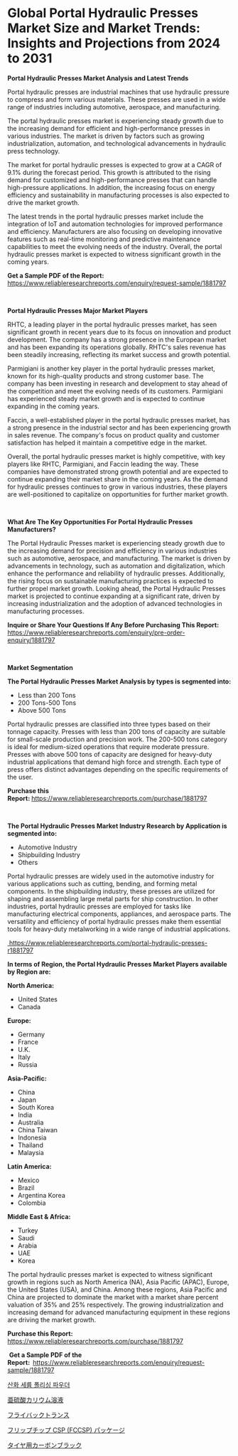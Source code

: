 <p><h1>Global Portal Hydraulic Presses Market Size and Market Trends: Insights and Projections from 2024 to 2031</h1></p><p><strong>Portal Hydraulic Presses Market Analysis and Latest Trends</strong></p>
<p><p>Portal hydraulic presses are industrial machines that use hydraulic pressure to compress and form various materials. These presses are used in a wide range of industries including automotive, aerospace, and manufacturing.</p><p>The portal hydraulic presses market is experiencing steady growth due to the increasing demand for efficient and high-performance presses in various industries. The market is driven by factors such as growing industrialization, automation, and technological advancements in hydraulic press technology.</p><p>The market for portal hydraulic presses is expected to grow at a CAGR of 9.1% during the forecast period. This growth is attributed to the rising demand for customized and high-performance presses that can handle high-pressure applications. In addition, the increasing focus on energy efficiency and sustainability in manufacturing processes is also expected to drive the market growth.</p><p>The latest trends in the portal hydraulic presses market include the integration of IoT and automation technologies for improved performance and efficiency. Manufacturers are also focusing on developing innovative features such as real-time monitoring and predictive maintenance capabilities to meet the evolving needs of the industry. Overall, the portal hydraulic presses market is expected to witness significant growth in the coming years.</p></p>
<p><strong>Get a Sample PDF of the Report:&nbsp;</strong> <a href="https://www.reliableresearchreports.com/enquiry/request-sample/1881797">https://www.reliableresearchreports.com/enquiry/request-sample/1881797</a></p>
<p>&nbsp;</p>
<p><strong>Portal Hydraulic Presses Major Market Players</strong></p>
<p><p>RHTC, a leading player in the portal hydraulic presses market, has seen significant growth in recent years due to its focus on innovation and product development. The company has a strong presence in the European market and has been expanding its operations globally. RHTC's sales revenue has been steadily increasing, reflecting its market success and growth potential.</p><p>Parmigiani is another key player in the portal hydraulic presses market, known for its high-quality products and strong customer base. The company has been investing in research and development to stay ahead of the competition and meet the evolving needs of its customers. Parmigiani has experienced steady market growth and is expected to continue expanding in the coming years.</p><p>Faccin, a well-established player in the portal hydraulic presses market, has a strong presence in the industrial sector and has been experiencing growth in sales revenue. The company's focus on product quality and customer satisfaction has helped it maintain a competitive edge in the market.</p><p>Overall, the portal hydraulic presses market is highly competitive, with key players like RHTC, Parmigiani, and Faccin leading the way. These companies have demonstrated strong growth potential and are expected to continue expanding their market share in the coming years. As the demand for hydraulic presses continues to grow in various industries, these players are well-positioned to capitalize on opportunities for further market growth.</p></p>
<p>&nbsp;</p>
<p><strong>What Are The Key Opportunities For Portal Hydraulic Presses Manufacturers?</strong></p>
<p><p>The Portal Hydraulic Presses market is experiencing steady growth due to the increasing demand for precision and efficiency in various industries such as automotive, aerospace, and manufacturing. The market is driven by advancements in technology, such as automation and digitalization, which enhance the performance and reliability of hydraulic presses. Additionally, the rising focus on sustainable manufacturing practices is expected to further propel market growth. Looking ahead, the Portal Hydraulic Presses market is projected to continue expanding at a significant rate, driven by increasing industrialization and the adoption of advanced technologies in manufacturing processes.</p></p>
<p><strong>Inquire or Share Your Questions If Any Before Purchasing This Report:</strong> <a href="https://www.reliableresearchreports.com/enquiry/pre-order-enquiry/1881797">https://www.reliableresearchreports.com/enquiry/pre-order-enquiry/1881797</a></p>
<p>&nbsp;</p>
<p><strong>Market Segmentation</strong></p>
<p><strong>The Portal Hydraulic Presses Market Analysis by types is segmented into:</strong></p>
<p><ul><li>Less than 200 Tons</li><li>200 Tons-500 Tons</li><li>Above 500 Tons</li></ul></p>
<p><p>Portal hydraulic presses are classified into three types based on their tonnage capacity. Presses with less than 200 tons of capacity are suitable for small-scale production and precision work. The 200-500 tons category is ideal for medium-sized operations that require moderate pressure. Presses with above 500 tons of capacity are designed for heavy-duty industrial applications that demand high force and strength. Each type of press offers distinct advantages depending on the specific requirements of the user.</p></p>
<p><strong>Purchase this Report:&nbsp;</strong><a href="https://www.reliableresearchreports.com/purchase/1881797">https://www.reliableresearchreports.com/purchase/1881797</a></p>
<p>&nbsp;</p>
<p><strong>The Portal Hydraulic Presses Market Industry Research by Application is segmented into:</strong></p>
<p><ul><li>Automotive Industry</li><li>Shipbuilding Industry</li><li>Others</li></ul></p>
<p><p>Portal hydraulic presses are widely used in the automotive industry for various applications such as cutting, bending, and forming metal components. In the shipbuilding industry, these presses are utilized for shaping and assembling large metal parts for ship construction. In other industries, portal hydraulic presses are employed for tasks like manufacturing electrical components, appliances, and aerospace parts. The versatility and efficiency of portal hydraulic presses make them essential tools for heavy-duty metalworking in a wide range of industrial applications.</p></p>
<p><a href="https://www.reliableresearchreports.com/portal-hydraulic-presses-r1881797">&nbsp;https://www.reliableresearchreports.com/portal-hydraulic-presses-r1881797</a></p>
<p><strong>In terms of Region, the Portal Hydraulic Presses Market Players available by Region are:</strong></p>
<p>
    <p> <strong> North America: </strong>
        <ul>
            <li>United States</li>
            <li>Canada</li>
        </ul>
        </p> 
    <p> <strong> Europe: </strong>
        <ul>
            <li>Germany</li>
            <li>France</li>
            <li>U.K.</li>
            <li>Italy</li>
            <li>Russia</li>
        </ul>
        </p> 
    <p> <strong> Asia-Pacific: </strong>
        <ul>
            <li>China</li>
            <li>Japan</li>
            <li>South Korea</li>
            <li>India</li>
            <li>Australia</li>
            <li>China Taiwan</li>
            <li>Indonesia</li>
            <li>Thailand</li>
            <li>Malaysia</li>
        </ul>
        </p> 
    <p> <strong> Latin America: </strong>
        <ul>
            <li>Mexico</li>
            <li>Brazil</li>
            <li>Argentina Korea</li>
            <li>Colombia</li>
        </ul>
        </p> 
    <p> <strong> Middle East & Africa: </strong>
        <ul>
            <li>Turkey</li>
            <li>Saudi</li>
            <li>Arabia</li>
            <li>UAE</li>
            <li>Korea</li>
        </ul>
    </p>
    </p>
<p><p>The portal hydraulic presses market is expected to witness significant growth in regions such as North America (NA), Asia Pacific (APAC), Europe, the United States (USA), and China. Among these regions, Asia Pacific and China are projected to dominate the market with a market share percent valuation of 35% and 25% respectively. The growing industrialization and increasing demand for advanced manufacturing equipment in these regions are driving the market growth.</p></p>
<p><strong>Purchase this Report: </strong><a href="https://www.reliableresearchreports.com/purchase/1881797">https://www.reliableresearchreports.com/purchase/1881797</a></p>
<p>&nbsp;<strong>Get a Sample PDF of the Report:&nbsp;&nbsp;</strong><a href="https://www.reliableresearchreports.com/enquiry/request-sample/1881797">https://www.reliableresearchreports.com/enquiry/request-sample/1881797</a></p>
<p><strong></strong></p>
<p><p><a href="https://medium.com/@tedbernhard1944/%EC%84%B8%EB%A5%A8-%EC%82%B0%ED%99%94%EB%AC%BC-%EC%97%B0%EB%A7%88-%EB%B6%84%EB%A7%90-%EC%8B%9C%EC%9E%A5-%EC%8B%9C%EC%9E%A5-cagr-%EC%8B%9C%EC%9E%A5-%ED%8A%B8%EB%A0%8C%EB%93%9C-%EB%B0%8F-%EC%84%B1%EC%9E%A5-%EC%A0%84%EB%9E%B5%EC%97%90-%EB%8C%80%ED%95%9C-%ED%86%B5%EC%B0%B0%EB%A0%A5-3bb5a070835a">산화 세륨 폴리싱 파우더</a></p><p><a href="https://github.com/tanyaali3/Market-Research-Report-List-1/blob/main/634386044268.md">亜硫酸カリウム溶液</a></p><p><a href="https://medium.com/@brittanyvon2023/%E3%83%95%E3%83%A9%E3%82%A4%E3%83%90%E3%83%83%E3%82%AF%E3%83%88%E3%83%A9%E3%83%B3%E3%82%B9%E3%83%95%E3%82%A9%E3%83%BC%E3%83%9E%E3%83%BC%E3%83%9E%E3%83%BC%E3%82%B1%E3%83%83%E3%83%88-%E5%B8%82%E5%A0%B4%E3%82%B7%E3%82%A7%E3%82%A2-%E5%B8%82%E5%A0%B4%E3%83%88%E3%83%AC%E3%83%B3%E3%83%89-%E3%81%8A%E3%82%88%E3%81%B3%E5%B0%86%E6%9D%A5%E3%81%AE%E6%88%90%E9%95%B7%E3%82%92%E6%8E%A2%E3%82%8B-c84ea22035ee">フライバックトランス</a></p><p><a href="https://github.com/DwightHuels1/Market-Research-Report-List-1/blob/main/172898244269.md">フリップチップ CSP (FCCSP) パッケージ</a></p><p><a href="https://medium.com/@abdulkoss2015/%E3%82%BF%E3%82%A4%E3%83%A4%E7%94%A8%E7%82%AD%E7%B4%A0%E3%83%96%E3%83%A9%E3%83%83%E3%82%AF%E3%81%AE%E5%B8%82%E5%A0%B4%E5%88%86%E6%9E%90%E3%81%A82024%E5%B9%B4%E3%81%8B%E3%82%892031%E5%B9%B4%E3%81%BE%E3%81%A7%E3%81%AE%E6%9C%9F%E9%96%93%E3%81%AE%E3%82%B5%E3%82%A4%E3%82%BA%E4%BA%88%E6%B8%AC-628f63c0d761">タイヤ用カーボンブラック</a></p></p>